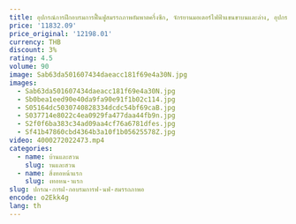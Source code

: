 ```yaml
---
title: อุปกรณ์การฝึกอบรมการฟื้นฟูสมรรถภาพอัมพาตครึ่งซีก, จักรยานมอเตอร์ไฟฟ้าแขนขาบนและล่าง, อุปกรณ์ออกกําลังกายการเชื่อมโยงแขนผู้สูงอายุ
price: '11832.09'
price_original: '12198.01'
currency: THB
discount: 3%
rating: 4.5
volume: 90
image: Sab63da501607434daeacc181f69e4a30N.jpg
images:
  - Sab63da501607434daeacc181f69e4a30N.jpg
  - Sb0bea1eed90e40da9fa90e91f1b02c114.jpg
  - S05164dc5030740828334dcdc54bf69caB.jpg
  - S037714e8022c4ea0929fa477daa44fb9n.jpg
  - S2f0f6ba383c34ad09aa4cf76a6781dfes.jpg
  - Sf41b47860cbd4364b3a10f1b05625578Z.jpg
video: 4000272022473.mp4
categories:
  - name: บ้านและสวน
    slug: านและสวน
  - name: สิ่งทอหน้าแรก
    slug: งทอหน-าแรก
slug: ปกรณ-การฝ-กอบรมการฟ-นฟ-สมรรถภาพอ
encode: o2Ekk4g
lang: th
---
```

  